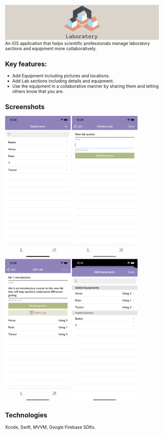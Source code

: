 ![alt laboratory](cover1.png)
An iOS application that helps scientific professionals manage laboratory sections and equipment more collaboratively.

<h2>Key features:</h2>
<ul>
    <li>Add Equipment including pictures and locations.</li>
    <li>Add Lab sections including details and equipment.</li>
    <li>Use the equipment in a collaborative manner by sharing them and letting others know that you are.</li>
</ul>

<h2>Screenshots</h2>

<p float="left">
  <img src="Screenshots/equipmentList.png" width="215" />
  <img src="Screenshots/addNewLab.png" width="215" />
  <img src="Screenshots/labInfo.png" width="215" />
  <img src="Screenshots/addLabEquipment.png" width="215" />
</p>

<h2>Technologies</h2>
<p>Xcode, Swift, MVVM, Google Firebase SDKs.</p>
